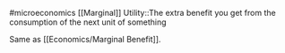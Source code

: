 #microeconomics 
[[Marginal]] Utility::The extra benefit you get from the consumption of the next unit of something
<!--SR:!2023-11-25,3,250-->

Same as [[Economics/Marginal Benefit]].